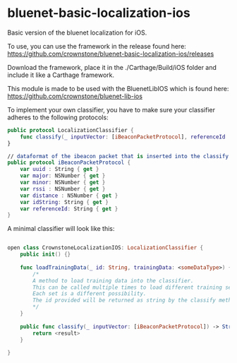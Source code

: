 # bluenet-basic-localization-ios
Basic version of the bluenet localization for iOS.

To use, you can use the framework in the release found here:
https://github.com/crownstone/bluenet-basic-localization-ios/releases

Download the framework, place it in the ./Carthage/Build/iOS folder and include it like a Carthage framework.

This module is made to be used with the BluenetLibIOS which is found here:
https://github.com/crownstone/bluenet-lib-ios

To implement your own classifier, you have to make sure your classifier adheres to the following protocols:

```swift
public protocol LocalizationClassifier {
    func classify(_ inputVector: [iBeaconPacketProtocol], referenceId : String?) -> String?
}

// dataformat of the ibeacon packet that is inserted into the classify method
public protocol iBeaconPacketProtocol {
    var uuid : String { get }
    var major: NSNumber { get }
    var minor: NSNumber { get }
    var rssi : NSNumber { get }
    var distance : NSNumber { get }
    var idString: String { get }
    var referenceId: String { get }
}
```

A minimal classifier will look like this:

```swift

open class CrownstoneLocalizationIOS: LocalizationClassifier {
    public init() {}
    
    func loadTrainingData(_ id: String, trainingData: <someDataType>) {
        /* 
        A method to load training data into the classifier. 
        This can be called multiple times to load different training sets into the classifier.
        Each set is a different possibility.
        The id provided will be returned as string by the classify method
        */
    }
    
    public func classify(_ inputVector: [iBeaconPacketProtocol]) -> String? {
        return <result>
    }
    
}
```
